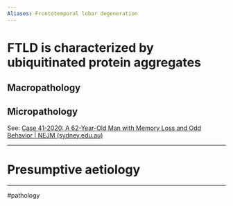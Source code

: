 ```yaml
---
Aliases: Frontotemporal lobar degeneration
---
```

# FTLD is characterized by ubiquitinated protein aggregates
## Macropathology
## Micropathology
See: [Case 41-2020: A 62-Year-Old Man with Memory Loss and Odd Behavior | NEJM (sydney.edu.au)](https://www-nejm-org.ezproxy.library.sydney.edu.au/doi/full/10.1056/NEJMcpc1916251)

---
# Presumptive aetiology


---
#pathology 